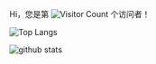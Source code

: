 Hi，您是第 ![Visitor Count](https://profile-counter.glitch.me/zhen-ke/count.svg) 个访问者！

![Top Langs](https://github-readme-stats.vercel.app/api/top-langs/?username=zhen-ke&layout=compact&langs_count=10&hide_title=1&hide_border=1&role=OWNER,COLLABORATOR)

![github stats](https://github-readme-stats.vercel.app/api/?username=zhen-ke&show_icons=true&count_private=true&hide_title=1&line_height=28&hide_border=1&card_width=450&role=OWNER,COLLABORATOR)
